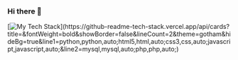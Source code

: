 ### Hi there 👋
[![My Tech Stack](https://github-readme-tech-stack.vercel.app/api/cards?title=&fontWeight=bold&showBorder=false&lineCount=2&theme=gotham&hideBg=true&line1=python,python,auto;html5,html,auto;css3,css,auto;javascript,javascript,auto;&line2=mysql,mysql,auto;php,php,auto;)](https://github-readme-tech-stack.vercel.app/api/cards?title=&fontWeight=bold&showBorder=false&lineCount=2&theme=gotham&hideBg=true&line1=python,python,auto;html5,html,auto;css3,css,auto;javascript,javascript,auto;&line2=mysql,mysql,auto;php,php,auto;)
